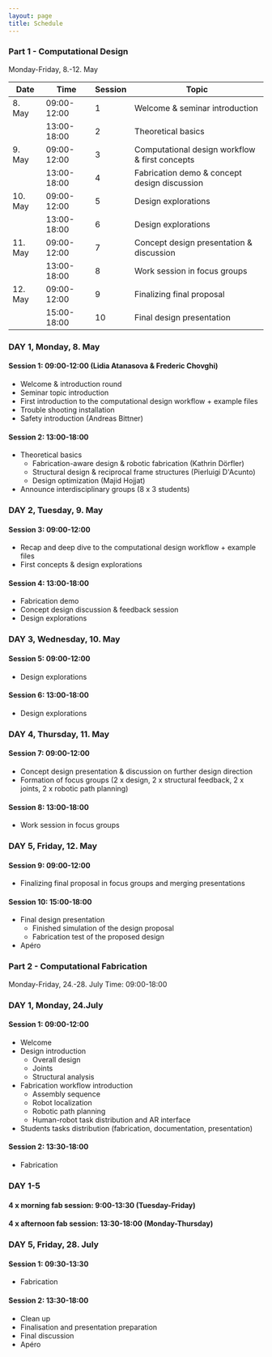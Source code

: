 ```yaml
---
layout: page
title: Schedule
---
```


### Part 1 - Computational Design 
Monday-Friday, 8.-12. May


| Date    | Time        | Session | Topic                                                 |
|---------|-------------|---------|-------------------------------------------------------|
|  8. May | 09:00-12:00 | 1       |  Welcome & seminar introduction                       |
|         | 13:00-18:00 | 2       |  Theoretical basics                                   |
|  9. May | 09:00-12:00 | 3       |  Computational design workflow & first concepts       |
|         | 13:00-18:00 | 4       |  Fabrication demo & concept design discussion         |
| 10. May | 09:00-12:00 | 5       |  Design explorations                                  |
|         | 13:00-18:00 | 6       |  Design explorations                                  |
| 11. May | 09:00-12:00 | 7       |  Concept design presentation & discussion             |
|         | 13:00-18:00 | 8       |  Work session in focus groups                         |
| 12. May | 09:00-12:00 | 9       |  Finalizing final proposal                            |
|         | 15:00-18:00 | 10      |  Final design presentation                            |

### DAY 1, Monday, 8. May
#### Session 1: 09:00-12:00 (Lidia Atanasova & Frederic Chovghi)
* Welcome & introduction round 
* Seminar topic introduction 
* First introduction to the computational design workflow + example files
* Trouble shooting installation
* Safety introduction (Andreas Bittner)

#### Session 2: 13:00-18:00
* Theoretical basics
    * Fabrication-aware design & robotic fabrication (Kathrin Dörfler)
    * Structural design & reciprocal frame structures (Pierluigi D'Acunto)
    * Design optimization (Majid Hojjat)
* Announce interdisciplinary groups (8 x 3 students)

### DAY 2, Tuesday, 9. May
#### Session 3: 09:00-12:00
* Recap and deep dive to the computational design workflow + example files
* First concepts & design explorations

#### Session 4: 13:00-18:00
* Fabrication demo
* Concept design discussion & feedback session
* Design explorations

### DAY 3, Wednesday, 10. May
#### Session 5: 09:00-12:00
* Design explorations

#### Session 6: 13:00-18:00
* Design explorations

### DAY 4, Thursday, 11. May
#### Session 7: 09:00-12:00
* Concept design presentation & discussion on further design direction
* Formation of focus groups (2 x design, 2 x structural feedback, 2 x joints, 2 x robotic path planning)

#### Session 8: 13:00-18:00
* Work session in focus groups

### DAY 5, Friday, 12. May
#### Session 9: 09:00-12:00
* Finalizing final proposal in focus groups and merging presentations

#### Session 10: 15:00-18:00
* Final design presentation
    * Finished simulation of the design proposal
    * Fabrication test of the proposed design
* Apéro

### Part 2 - Computational Fabrication
Monday-Friday, 24.-28. July
Time: 09:00-18:00

### DAY 1, Monday, 24.July
#### Session 1: 09:00-12:00 
* Welcome
* Design introduction
    * Overall design
    * Joints
    * Structural analysis
* Fabrication workflow introduction
    * Assembly sequence
    * Robot localization
    * Robotic path planning
    * Human-robot task distribution and AR interface
* Students tasks distribution (fabrication, documentation, presentation)

#### Session 2: 13:30-18:00 
* Fabrication

### DAY 1-5

#### 4 x morning fab session: 9:00-13:30 (Tuesday-Friday)
#### 4 x afternoon fab session: 13:30-18:00 (Monday-Thursday)

### DAY 5, Friday, 28. July
#### Session 1: 09:30-13:30 
* Fabrication

#### Session 2: 13:30-18:00 
* Clean up
* Finalisation and presentation preparation
* Final discussion
* Apéro



